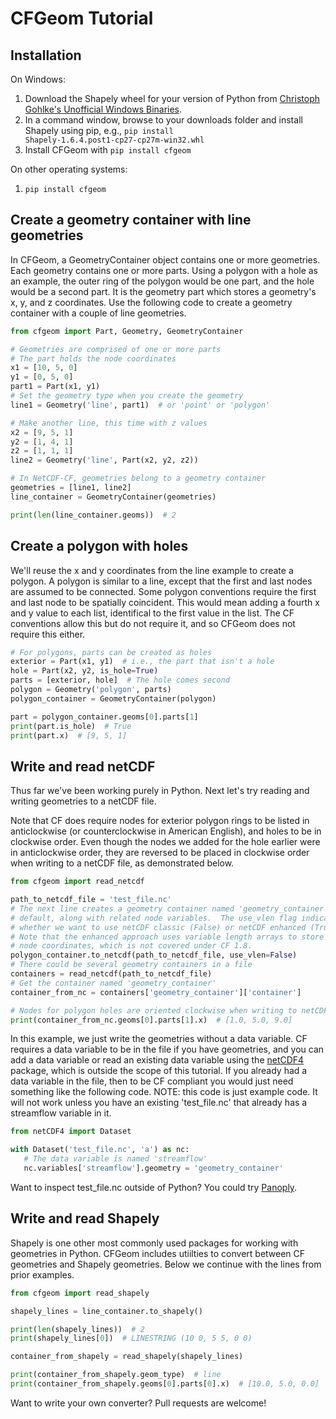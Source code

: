# CFGeom Tutorial

## Installation

On Windows:

1. Download the Shapely wheel for your version of Python from [Christoph
   Gohlke's Unofficial Windows
   Binaries](https://www.lfd.uci.edu/~gohlke/pythonlibs/#shapely).
2. In a command window, browse to your downloads folder and install Shapely
   using pip, e.g., `pip install Shapely‑1.6.4.post1‑cp27‑cp27m‑win32.whl`
3. Install CFGeom with `pip install cfgeom`

On other operating systems:

1. `pip install cfgeom`

## Create a geometry container with line geometries

In CFGeom, a GeometryContainer object contains one or more geometries. Each
geometry contains one or more parts. Using a polygon with a hole as an example,
the outer ring of the polygon would be one part, and the hole would be a second
part.  It is the geometry part which stores a geometry's x, y, and z
coordinates. Use the following code to create a geometry container with a couple
of line geometries.

```python
from cfgeom import Part, Geometry, GeometryContainer

# Geometries are comprised of one or more parts
# The part holds the node coordinates
x1 = [10, 5, 0]
y1 = [0, 5, 0]
part1 = Part(x1, y1)
# Set the geometry type when you create the geometry
line1 = Geometry('line', part1)  # or 'point' or 'polygon'

# Make another line, this time with z values
x2 = [9, 5, 1]
y2 = [1, 4, 1]
z2 = [1, 1, 1]
line2 = Geometry('line', Part(x2, y2, z2))

# In NetCDF-CF, geometries belong to a geometry container
geometries = [line1, line2]
line_container = GeometryContainer(geometries)

print(len(line_container.geoms))  # 2
```

## Create a polygon with holes

We'll reuse the x and y coordinates from the line example to create a polygon.
A polygon is similar to a line, except that the first and last nodes are assumed
to be connected. Some polygon conventions require the first and last node to be
spatially coincident. This would mean adding a fourth x and y value to each
list, identifical to the first value in the list.  The CF conventions allow this
but do not require it, and so CFGeom does not require this either.

```python
# For polygons, parts can be created as holes
exterior = Part(x1, y1)  # i.e., the part that isn't a hole
hole = Part(x2, y2, is_hole=True)
parts = [exterior, hole]  # The hole comes second
polygon = Geometry('polygon', parts)
polygon_container = GeometryContainer(polygon)

part = polygon_container.geoms[0].parts[1]
print(part.is_hole)  # True
print(part.x)  # [9, 5, 1]
```

## Write and read netCDF

Thus far we've been working purely in Python.  Next let's try reading and
writing geometries to a netCDF file.

Note that CF does require nodes for exterior polygon rings to be listed in
anticlockwise (or counterclockwise in American English), and holes to be in
clockwise order. Even though the nodes we added for the hole earlier were in
anticlockwise order, they are reversed to be placed in clockwise order when
writing to a netCDF file, as demonstrated below.

```python
from cfgeom import read_netcdf

path_to_netcdf_file = 'test_file.nc'
# The next line creates a geometry container named 'geometry_container' by
# default, along with related node variables.  The use_vlen flag indicates
# whether we want to use netCDF classic (False) or netCDF enhanced (True).
# Note that the enhanced approach uses variable length arrays to store the
# node coordinates, which is not covered under CF 1.8.
polygon_container.to_netcdf(path_to_netcdf_file, use_vlen=False)
# There could be several geometry containers in a file
containers = read_netcdf(path_to_netcdf_file)
# Get the container named 'geometry_container'
container_from_nc = containers['geometry_container']['container']

# Nodes for polygon holes are oriented clockwise when writing to netCDF
print(container_from_nc.geoms[0].parts[1].x)  # [1.0, 5.0, 9.0]
```

In this example, we just write the geometries without a data variable. CF
requires a data variable to be in the file if you have geometries, and you can
add a data variable or read an existing data variable using the
[netCDF4](http://unidata.github.io/netcdf4-python/) package, which is outside
the scope of this tutorial. If you already had a data variable in the file, then
to be CF compliant you would just need something like the following code. NOTE:
this code is just example code. It will not work unless you have an existing
'test_file.nc' that already has a streamflow variable in it.

```python
from netCDF4 import Dataset

with Dataset('test_file.nc', 'a') as nc:
   # The data variable is named 'streamflow'
   nc.variables['streamflow'].geometry = 'geometry_container'
```

Want to inspect test_file.nc outside of Python?  You could try [Panoply](https://www.giss.nasa.gov/tools/panoply/download/).

## Write and read Shapely

Shapely is one other most commonly used packages for working with geometries in
Python. CFGeom includes utiilties to convert between CF geometries and Shapely
geometries. Below we continue with the lines from prior examples.

```python
from cfgeom import read_shapely

shapely_lines = line_container.to_shapely()

print(len(shapely_lines))  # 2
print(shapely_lines[0])  # LINESTRING (10 0, 5 5, 0 0)

container_from_shapely = read_shapely(shapely_lines)

print(container_from_shapely.geom_type)  # line
print(container_from_shapely.geoms[0].parts[0].x)  # [10.0, 5.0, 0.0]
```

Want to write your own converter?  Pull requests are welcome!
